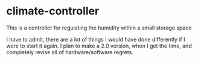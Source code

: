 # climate-controller
This is a controller for regulating the humidity within a small storage space

I have to admit, there are a lot of things I would have done differently if I were to start it again.
I plan to make a 2.0 version, when I get the time, and completely revise all of hardware/software regrets.

